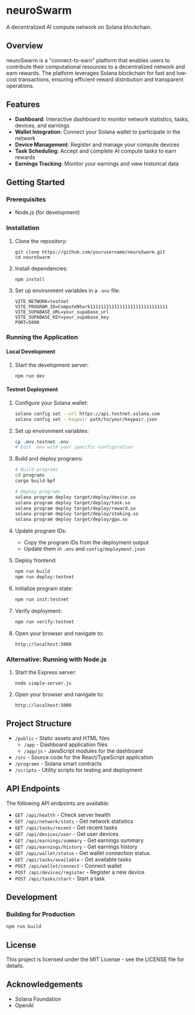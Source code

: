 # neuroSwarm

A decentralized AI compute network on Solana blockchain.

## Overview

neuroSwarm is a "connect-to-earn" platform that enables users to contribute their computational resources to a decentralized network and earn rewards. The platform leverages Solana blockchain for fast and low-cost transactions, ensuring efficient reward distribution and transparent operations.

## Features

- **Dashboard**: Interactive dashboard to monitor network statistics, tasks, devices, and earnings
- **Wallet Integration**: Connect your Solana wallet to participate in the network
- **Device Management**: Register and manage your compute devices
- **Task Scheduling**: Accept and complete AI compute tasks to earn rewards
- **Earnings Tracking**: Monitor your earnings and view historical data

## Getting Started

### Prerequisites

- Node.js (for development)


### Installation

1. Clone the repository:
   ```
   git clone https://github.com/yourusername/neuroSwarm.git
   cd neuroSwarm
   ```

2. Install dependencies:
   ```
   npm install
   ```

3. Set up environment variables in a `.env` file:
   ```
   VITE_NETWORK=testnet
   VITE_PROGRAM_ID=ComputeNtwrk11111111111111111111111111111
   VITE_SUPABASE_URL=your_supabase_url
   VITE_SUPABASE_KEY=your_supabase_key
   PORT=5000
   ```

### Running the Application

#### Local Development
1. Start the development server:
   ```bash
   npm run dev
   ```

#### Testnet Deployment
1. Configure your Solana wallet:
   ```bash
   solana config set --url https://api.testnet.solana.com
   solana config set --keypair path/to/your/keypair.json
   ```

2. Set up environment variables:
   ```bash
   cp .env.testnet .env
   # Edit .env with your specific configuration
   ```

3. Build and deploy programs:
   ```bash
   # Build programs
   cd programs
   cargo build-bpf

   # Deploy programs
   solana program deploy target/deploy/device.so
   solana program deploy target/deploy/task.so
   solana program deploy target/deploy/reward.so
   solana program deploy target/deploy/staking.so
   solana program deploy target/deploy/gpu.so
   ```

4. Update program IDs:
   - Copy the program IDs from the deployment output
   - Update them in `.env` and `config/deployment.json`

5. Deploy frontend:
   ```bash
   npm run build
   npm run deploy:testnet
   ```

6. Initialize program state:
   ```bash
   npm run init:testnet
   ```

7. Verify deployment:
   ```bash
   npm run verify:testnet
   ```

2. Open your browser and navigate to:
   ```
   http://localhost:5000
   ```

### Alternative: Running with Node.js

1. Start the Express server:
   ```
   node simple-server.js
   ```

2. Open your browser and navigate to:
   ```
   http://localhost:5000
   ```

## Project Structure

- `/public` - Static assets and HTML files
  - `/app` - Dashboard application files
  - `/app/js` - JavaScript modules for the dashboard
- `/src` - Source code for the React/TypeScript application
- `/programs` - Solana smart contracts
- `/scripts` - Utility scripts for testing and deployment

## API Endpoints

The following API endpoints are available:

- `GET /api/health` - Check server health
- `GET /api/network/stats` - Get network statistics
- `GET /api/tasks/recent` - Get recent tasks
- `GET /api/devices/user` - Get user devices
- `GET /api/earnings/summary` - Get earnings summary
- `GET /api/earnings/history` - Get earnings history
- `GET /api/wallet/status` - Get wallet connection status
- `GET /api/tasks/available` - Get available tasks
- `POST /api/wallet/connect` - Connect wallet
- `POST /api/devices/register` - Register a new device
- `POST /api/tasks/start` - Start a task

## Development

### Building for Production

```
npm run build
```



## License

This project is licensed under the MIT License - see the LICENSE file for details.

## Acknowledgements

- Solana Foundation
- OpenAI
